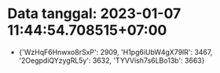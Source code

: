 # Data tanggal: 2023-01-07 11:44:54.708515+07:00

* {'WzHqF6Hnwxo8rSxP': 2909, 'H1pg6iUbW4gX79lR': 3467, '2OegpdiQYzygRL5y': 3632, 'TYVVish7s6LBo13b': 3663}
